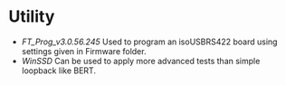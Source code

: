 # Utility

* *FT_Prog_v3.0.56.245*	Used to program an isoUSBRS422 board using settings given in Firmware folder.
* *WinSSD*	Can be used to apply more advanced tests than simple loopback like BERT.